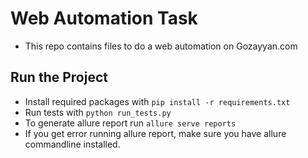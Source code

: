 # Web Automation Task
- This repo contains files to do a web automation on Gozayyan.com

## Run the Project
- Install required packages with `pip install -r requirements.txt`
- Run tests with `python run_tests.py`
- To generate allure report run `allure serve reports`
- If you get error running allure report, make sure you have allure commandline installed.
